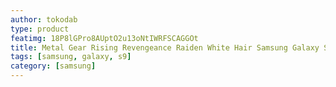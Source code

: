 ```yaml
---
author: tokodab
type: product
featimg: 18P8lGPro8AUptO2u13oNtIWRFSCAGGOt
title: Metal Gear Rising Revengeance Raiden White Hair Samsung Galaxy S9 Case
tags: [samsung, galaxy, s9]
category: [samsung]
---
```

